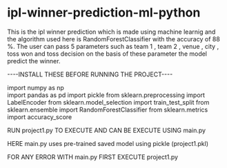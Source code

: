 # ipl-winner-prediction-ml-python

This is the ipl winner prediction which is made using machine learnig and the algorithm used here is RandomForestClassifier with the accuracy of 88 %.
The user can pass 5 parameters such as team 1 , team 2 , venue , city , toss won and toss decision on the basis of these parameter the model predict the winner.


----INSTALL THESE BEFORE RUNNING THE PROJECT----

import numpy as np    
import pandas as pd
import pickle
from sklearn.preprocessing import LabelEncoder
from sklearn.model_selection import train_test_split
from sklearn.ensemble import RandomForestClassifier
from sklearn.metrics import accuracy_score

RUN project1.py TO EXECUTE AND CAN BE EXECUTE USING main.py

HERE main.py uses pre-trained saved model using pickle (project1.pkl)

FOR ANY ERROR WITH main.py FIRST EXECUTE project1.py
